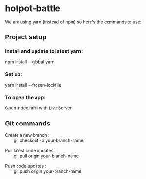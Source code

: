 # hotpot-battle 
We are using yarn (instead of npm) so here's the commands to use:
## Project setup
### Install and update to latest yarn:
npm install --global yarn
### Set up:
yarn install --frozen-lockfile
### To open the app:
Open index.html with Live Server
## Git commands
Create a new branch :<br>
&emsp;&emsp;git checkout -b your-branch-name<br><br>
Pull latest code updates :<br>
&emsp;&emsp;git pull origin your-branch-name<br><br>
Push code updates :<br>
&emsp;&emsp;git push origin your-branch-name

